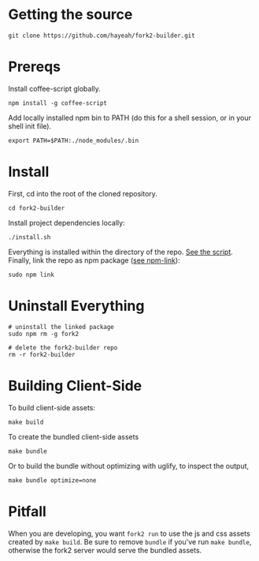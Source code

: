 # Getting the source

    git clone https://github.com/hayeah/fork2-builder.git

# Prereqs

Install coffee-script globally.

    npm install -g coffee-script

Add locally installed npm bin to PATH (do this for a shell session, or in your shell init file).

    export PATH=$PATH:./node_modules/.bin

# Install

First, cd into the root of the cloned repository.

    cd fork2-builder

Install project dependencies locally:

    ./install.sh

Everything is installed within the directory of the repo. [See the script](https://github.com/hayeah/fork2-builder/blob/master/install.sh). Finally, link the repo as npm package ([see npm-link](https://npmjs.org/doc/cli/npm-link.html)):

    sudo npm link

# Uninstall Everything

    # uninstall the linked package
    sudo npm rm -g fork2

    # delete the fork2-builder repo
    rm -r fork2-builder

# Building Client-Side

To build client-side assets:

    make build

To create the bundled client-side assets

    make bundle

Or to build the bundle without optimizing with uglify, to inspect the output,

    make bundle optimize=none

# Pitfall

When you are developing, you want `fork2 run` to use the js and css assets created by `make build`. Be sure to remove `bundle` if you've run `make bundle`, otherwise the fork2 server would serve the bundled assets.
